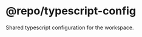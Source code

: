 <!-- #region header -->
<!-- Generated by @toolsync/builtin/package-readme. Do not edit manually, instead run `toolsync prepare`. -->

# @repo/typescript-config

Shared typescript configuration for the workspace.

<!-- #endregion header -->
